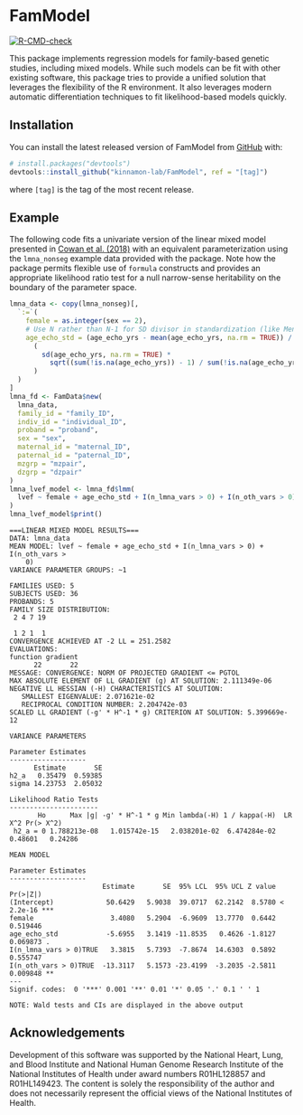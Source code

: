 
<!-- README.md is generated from README.Rmd. Please edit that file -->

# FamModel

<!-- badges: start -->

[![R-CMD-check](https://github.com/kinnamon-lab/FamModel/workflows/R-CMD-check/badge.svg?branch=master)](https://github.com/kinnamon-lab/FamModel/actions/workflows/R-CMD-check.yaml)
<!-- badges: end -->

This package implements regression models for family-based genetic
studies, including mixed models. While such models can be fit with other
existing software, this package tries to provide a unified solution that
leverages the flexibility of the R environment. It also leverages modern
automatic differentiation techniques to fit likelihood-based models
quickly.

## Installation

You can install the latest released version of FamModel from
[GitHub](https://github.com/) with:

``` r
# install.packages("devtools")
devtools::install_github("kinnamon-lab/FamModel", ref = "[tag]")
```

where `[tag]` is the tag of the most recent release.

## Example

The following code fits a univariate version of the linear mixed model
presented in [Cowan et
al. (2018)](https://doi.org/10.1161/CIRCGEN.117.002038) with an
equivalent parameterization using the `lmna_nonseg` example data
provided with the package. Note how the package permits flexible use of
`formula` constructs and provides an appropriate likelihood ratio test
for a null narrow-sense heritability on the boundary of the parameter
space.

``` r
lmna_data <- copy(lmna_nonseg)[,
  `:=`(
    female = as.integer(sex == 2),
    # Use N rather than N-1 for SD divisor in standardization (like Mendel 16.0)
    age_echo_std = (age_echo_yrs - mean(age_echo_yrs, na.rm = TRUE)) /
      (
        sd(age_echo_yrs, na.rm = TRUE) *
          sqrt((sum(!is.na(age_echo_yrs)) - 1) / sum(!is.na(age_echo_yrs)))
      )
  )
]
lmna_fd <- FamData$new(
  lmna_data,
  family_id = "family_ID",
  indiv_id = "individual_ID",
  proband = "proband",
  sex = "sex",
  maternal_id = "maternal_ID",
  paternal_id = "paternal_ID",
  mzgrp = "mzpair",
  dzgrp = "dzpair"
)
lmna_lvef_model <- lmna_fd$lmm(
  lvef ~ female + age_echo_std + I(n_lmna_vars > 0) + I(n_oth_vars > 0)
)
lmna_lvef_model$print()
```


    ===LINEAR MIXED MODEL RESULTS===
    DATA: lmna_data
    MEAN MODEL: lvef ~ female + age_echo_std + I(n_lmna_vars > 0) + I(n_oth_vars > 
        0)
    VARIANCE PARAMETER GROUPS: ~1

    FAMILIES USED: 5
    SUBJECTS USED: 36
    PROBANDS: 5
    FAMILY SIZE DISTRIBUTION:
     2 4 7 19
             
     1 2 1  1
    CONVERGENCE ACHIEVED AT -2 LL = 251.2582
    EVALUATIONS:
    function gradient 
          22       22 
    MESSAGE: CONVERGENCE: NORM OF PROJECTED GRADIENT <= PGTOL
    MAX ABSOLUTE ELEMENT OF LL GRADIENT (g) AT SOLUTION: 2.111349e-06
    NEGATIVE LL HESSIAN (-H) CHARACTERISTICS AT SOLUTION:
       SMALLEST EIGENVALUE: 2.071621e-02
       RECIPROCAL CONDITION NUMBER: 2.204742e-03
    SCALED LL GRADIENT (-g' * H^-1 * g) CRITERION AT SOLUTION: 5.399669e-12

    VARIANCE PARAMETERS

    Parameter Estimates
    -------------------
          Estimate       SE
    h2_a   0.35479  0.59385
    sigma 14.23753  2.05032

    Likelihood Ratio Tests
    ----------------------
           Ho      Max |g| -g' * H^-1 * g Min lambda(-H) 1 / kappa(-H)  LR X^2 Pr(> X^2)
     h2_a = 0 1.788213e-08   1.015742e-15   2.038201e-02  6.474284e-02 0.48601   0.24286

    MEAN MODEL

    Parameter Estimates
    -------------------
                           Estimate       SE  95% LCL  95% UCL Z value  Pr(>|Z|)    
    (Intercept)             50.6429   5.9038  39.0717  62.2142  8.5780 < 2.2e-16 ***
    female                   3.4080   5.2904  -6.9609  13.7770  0.6442  0.519446    
    age_echo_std            -5.6955   3.1419 -11.8535   0.4626 -1.8127  0.069873 .  
    I(n_lmna_vars > 0)TRUE   3.3815   5.7393  -7.8674  14.6303  0.5892  0.555747    
    I(n_oth_vars > 0)TRUE  -13.3117   5.1573 -23.4199  -3.2035 -2.5811  0.009848 ** 
    ---
    Signif. codes:  0 '***' 0.001 '**' 0.01 '*' 0.05 '.' 0.1 ' ' 1

    NOTE: Wald tests and CIs are displayed in the above output

## Acknowledgements

Development of this software was supported by the National Heart, Lung,
and Blood Institute and National Human Genome Research Institute of the
National Institutes of Health under award numbers R01HL128857 and
R01HL149423. The content is solely the responsibility of the author and
does not necessarily represent the official views of the National
Institutes of Health.
